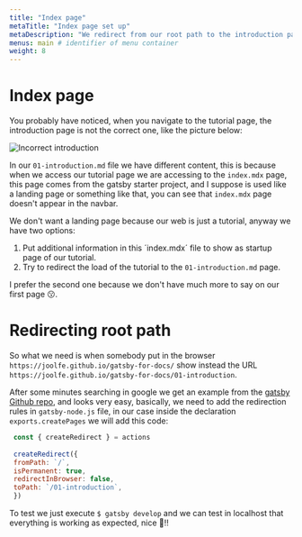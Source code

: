 ```yaml
---
title: "Index page"
metaTitle: "Index page set up"
metaDescription: "We redirect from our root path to the introduction page directly."
menus: main # identifier of menu container
weight: 8
---
```



# Index page

You probably have noticed, when you navigate to the tutorial page, the introduction page is not the correct one, like the picture below:

![Incorrect introduction](doc-img/incorrect-introduction.png)

In our `01-introduction.md` file we have different content, this is because when we access our tutorial page we are accessing to the `index.mdx` page, this page comes from the gatsby starter project, and I suppose is used like a landing page or something like that, you can see that  `index.mdx` page doesn't appear in the navbar.

We don't want a landing page because our web is just a tutorial, anyway we have two options:

1. Put additional information in this ´index.mdx´ file to show as startup page of our tutorial.
2. Try to redirect the load of the tutorial to the `01-introduction.md` page.

I prefer the second one because we don't have much more to say on our first page 😗.

# Redirecting root path

So what we need is when somebody put in the browser `https://joolfe.github.io/gatsby-for-docs/` show instead the URL `https://joolfe.github.io/gatsby-for-docs/01-introduction`.

After some minutes searching in google we get an example from the [gatsby Github repo](https://github.com/gatsbyjs/gatsby/blob/master/examples/using-redirects/gatsby-node.js), and looks very easy, basically, we need to add the redirection rules in `gatsby-node.js` file, in our case inside the declaration `exports.createPages`  we will add this code:

```javascript
 const { createRedirect } = actions
 
 createRedirect({
 fromPath: `/`,
 isPermanent: true,
 redirectInBrowser: false,
 toPath: `/01-introduction`,
 })
```

To test we just execute `$ gatsby develop` and we can test in localhost that everything is working as expected, nice 💪!!
